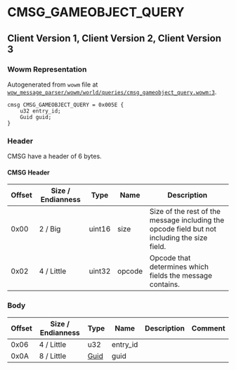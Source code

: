 # CMSG_GAMEOBJECT_QUERY

## Client Version 1, Client Version 2, Client Version 3

### Wowm Representation

Autogenerated from `wowm` file at [`wow_message_parser/wowm/world/queries/cmsg_gameobject_query.wowm:3`](https://github.com/gtker/wow_messages/tree/main/wow_message_parser/wowm/world/queries/cmsg_gameobject_query.wowm#L3).
```rust,ignore
cmsg CMSG_GAMEOBJECT_QUERY = 0x005E {
    u32 entry_id;
    Guid guid;
}
```
### Header

CMSG have a header of 6 bytes.

#### CMSG Header

| Offset | Size / Endianness | Type   | Name   | Description |
| ------ | ----------------- | ------ | ------ | ----------- |
| 0x00   | 2 / Big           | uint16 | size   | Size of the rest of the message including the opcode field but not including the size field.|
| 0x02   | 4 / Little        | uint32 | opcode | Opcode that determines which fields the message contains.|

### Body

| Offset | Size / Endianness | Type | Name | Description | Comment |
| ------ | ----------------- | ---- | ---- | ----------- | ------- |
| 0x06 | 4 / Little | u32 | entry_id |  |  |
| 0x0A | 8 / Little | [Guid](../types/packed-guid.md) | guid |  |  |

